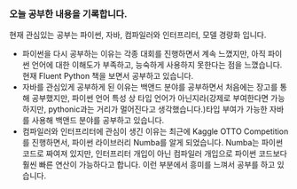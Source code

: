 ### 오늘 공부한 내용을 기록합니다. 

현재 관심있는 공부는 파이썬, 자바, 컴파일러와 인터프리터, 모델 경량화 입니다.

- 파이썬을 다시 공부하는 이유는 각종 대회를 진행하면서 계속 느꼈지만, 아직 파이썬 언어에 대한
이해도가 부족하고, 능숙하게 사용하지 못한다는 점을 느꼈습니다. 현재 Fluent Python 책을 보면서 공부하고 있습니다.
- 자바를 관심있게 공부하게 된 이유는 백앤드 분야를 공부하면서 처음에는 장고를 통해 공부했지만, 파이썬 언어 특성 상 타입 언어가 아닌지라(강제로 부여한다면 가능하지만, pythonic과는 거리가 멀어진다고 생각했습니다.)타입 부여가 가능한 자바를 사용해 백앤드 분야를 공부하고 있습니다.
- 컴파일러와 인터프리터에 관심이 생긴 이유는 최근에 Kaggle OTTO Competition를 진행하면서, 
파이썬 라이브러리 Numba를 알게 되었습니다. Numba는 파이썬 코드로 짜여져 있지만, 인터프리터 개입이 아닌 컴파일러 개입으로 파이썬 코드보다 훨씬 빠른 연산이 가능하다고 합니다. 이런 부분에서 흥미를 느껴서 
공부를 하고 있습니다.
